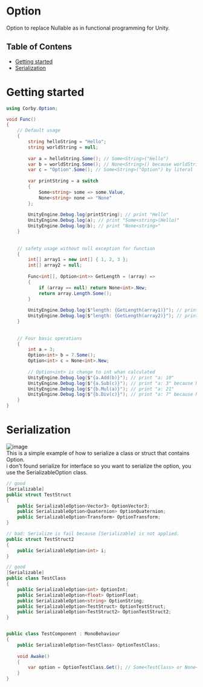 # Option
Option to replace Nullable as in functional programming for Unity.

## Table of Contens

- [Getting started](#getting-started)
- [Serialization](#serialization)

# Getting started
```csharp
using Corby.Option;

void Func()
{ 
    // Default usage 
    {
        string helloString = "Hello";
        string worldString = null;
        
        var a = helloString.Some(); // Some<String>("Hello")
        var b = worldString.Some(); // None<String>() because worldString is null
        var c = "Option".Some(); // Some<String>("Option") by literal
        
        var printString = a switch
        {
            Some<string> some => some.Value,
            None<string> none => "None"
        };
        
        UnityEngine.Debug.log(printString); // print "Hello"
        UnityEngine.Debug.log(a); // print "Some<string>(Hello)"
        UnityEngine.Debug.log(b); // print "None<string>"
    }
    
    
    // safety usage without null exception for function
    {
        int[] array1 = new int[] { 1, 2, 3 };
        int[] array2 = null;
        
        Func<int[], Option<int>> GetLength = (array) => 
        {
            if (array == null) return None<int>.New;
            return array.Length.Some();
        }
        
        UnityEngine.Debug.log($"length: {GetLength(array1)}"); // print "length: Some<int>(3)"
        UnityEngine.Debug.log($"length: {GetLength(array2)}"); // print "length: None<int>"
    }
    
    
    // Four basic operations
    {
        int a = 3;
        Option<int> b = 7.Some();
        Option<int> c = None<int>.New;
        
        // Option<int> is change to int whan calculated
        UnityEngine.Debug.log($"{a.Add(b)}"); // print "a: 10"
        UnityEngine.Debug.log($"{a.Sub(c)}"); // print "a: 3" because None isn't calculated
        UnityEngine.Debug.log($"{b.Mul(a)}"); // print "a: 21"
        UnityEngine.Debug.log($"{b.Div(c)}"); // print "a: 7" because None isn't calculated
    }
}
```

# Serialization
![image](https://github.com/CorbyO/Option/assets/17669733/c6e738f0-28be-4257-948e-a7c8cdf2ba2d)  
This is a simple example of how to serialize a class or struct that contains Option.  
i don't found serialize for interface so you want to serialize the option, you use the SerializableOption class.

```csharp
// good
[Serializable]
public struct TestStruct
{
    public SerializableOption<Vector3> OptionVector3;
    public SerializableOption<Quaternion> OptionQuaternion;
    public SerializableOption<Transform> OptionTransform;
}

// bad: Serialize is fail because [Serializable] is not applied.
public struct TestStruct2
{
    public SerializableOption<int> i;
}

// good
[Serializable]
public class TestClass
{
    public SerializableOption<int> OptionInt;
    public SerializableOption<float> OptionFloat;
    public SerializableOption<string> OptionString;
    public SerializableOption<TestStruct> OptionTestStruct;
    public SerializableOption<TestStruct2> OptionTestStruct2;
}


public class TestComponent : MonoBehaviour
{
    public SerializableOption<TestClass> OptionTestClass;
    
    void Awake()
    {
        var option = OptionTestClass.Get(); // Some<TestClass> or None<TestClass>
    }
}
```